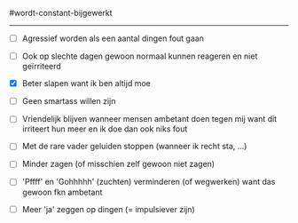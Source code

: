 #wordt-constant-bijgewerkt 

---
- [ ] Agressief worden als een aantal dingen fout gaan
- [ ] Ook op slechte dagen gewoon normaal kunnen reageren en niet geïrriteerd
- [x] Beter slapen want ik ben altijd moe
- [ ] Geen smartass willen zijn
- [ ] Vriendelijk blijven wanneer mensen ambetant doen tegen mij want dit irriteert hun meer en ik doe dan ook niks fout
- [ ] Met de rare vader geluiden stoppen (wanneer ik recht sta, ...)
- [ ] Minder zagen (of misschien zelf gewoon niet zagen)
- [ ] 'Pffff' en 'Gohhhhh' (zuchten) verminderen (of wegwerken) want das gewoon fkn ambetant
- [ ] Meer 'ja' zeggen op dingen (= impulsiever zijn)

